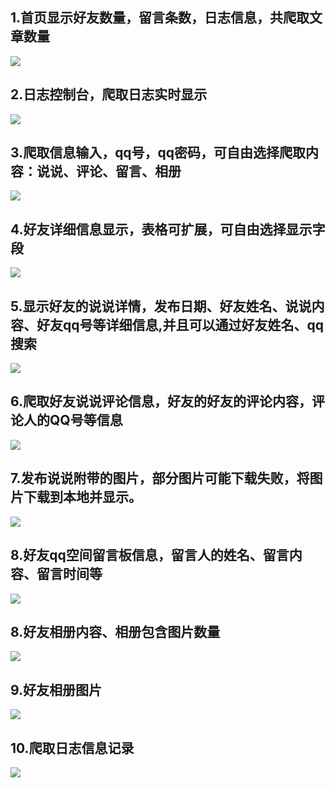 ## 1.首页显示好友数量，留言条数，日志信息，共爬取文章数量
![](src/views/image/Dingtalk_20220207135454.jpg)

## 2.日志控制台，爬取日志实时显示
![](src/views/image/Dingtalk_20220207135846.jpg)

## 3.爬取信息输入，qq号，qq密码，可自由选择爬取内容：说说、评论、留言、相册
![](src/views/image/Dingtalk_2022020714013.jpg)

## 4.好友详细信息显示，表格可扩展，可自由选择显示字段
![](src/views/image/Dingtalk_20220207140320.jpg)

## 5.显示好友的说说详情，发布日期、好友姓名、说说内容、好友qq号等详细信息,并且可以通过好友姓名、qq搜索
![](src/views/image/Dingtalk_20220207140556.jpg)

## 6.爬取好友说说评论信息，好友的好友的评论内容，评论人的QQ号等信息
![](src/views/image/Dingtalk_20220207140818.jpg)

## 7.发布说说附带的图片，部分图片可能下载失败，将图片下载到本地并显示。
![](src/views/image/Dingtalk_20220207141059.jpg)

## 8.好友qq空间留言板信息，留言人的姓名、留言内容、留言时间等
![](src/views/image/Dingtalk_20220207141416.jpg)

## 8.好友相册内容、相册包含图片数量
![](src/views/image/Dingtalk_20220207141601.jpg)

## 9.好友相册图片
![](src/views/image/Dingtalk_20220207141829.jpg)

## 10.爬取日志信息记录
![](src/views/image/Dingtalk_20220207141921.jpg)